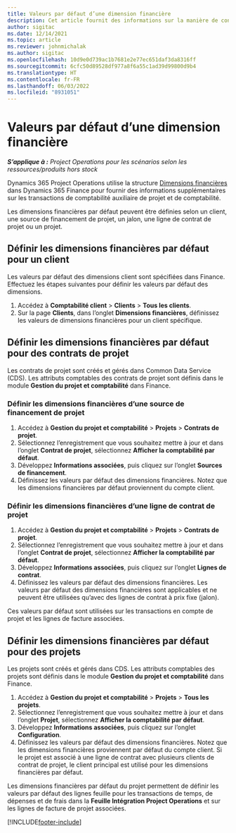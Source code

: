 ```yaml
---
title: Valeurs par défaut d’une dimension financière
description: Cet article fournit des informations sur la manière de configurer des valeurs par défaut de dimension financière.
author: sigitac
ms.date: 12/14/2021
ms.topic: article
ms.reviewer: johnmichalak
ms.author: sigitac
ms.openlocfilehash: 10d9e0d739ac1b7681e2e77ec651daf3da8316ff
ms.sourcegitcommit: 6cfc50d89528df977a8f6a55c1ad39d99800d9b4
ms.translationtype: HT
ms.contentlocale: fr-FR
ms.lasthandoff: 06/03/2022
ms.locfileid: "8931051"
---
```

# <a name="financial-dimension-defaults"></a>Valeurs par défaut d’une dimension financière

_**S’applique à :** Project Operations pour les scénarios selon les ressources/produits hors stock_



Dynamics 365 Project Operations utilise la structure [Dimensions financières](/dynamics365/finance/general-ledger/financial-dimensions) dans Dynamics 365 Finance pour fournir des informations supplémentaires sur les transactions de comptabilité auxiliaire de projet et de comptabilité.

Les dimensions financières par défaut peuvent être définies selon un client, une source de financement de projet, un jalon, une ligne de contrat de projet ou un projet.

## <a name="define-default-financial-dimensions-for-a-customer"></a>Définir les dimensions financières par défaut pour un client

Les valeurs par défaut des dimensions client sont spécifiées dans Finance. Effectuez les étapes suivantes pour définir les valeurs par défaut des dimensions.

1. Accédez à **Comptabilité client** > **Clients** > **Tous les clients**.
2. Sur la page **Clients**, dans l’onglet **Dimensions financières**, définissez les valeurs de dimensions financières pour un client spécifique.

## <a name="define-default-financial-dimensions-for-project-contracts"></a>Définir les dimensions financières par défaut pour des contrats de projet

Les contrats de projet sont créés et gérés dans Common Data Service (CDS). Les attributs comptables des contrats de projet sont définis dans le module **Gestion du projet et comptabilité** dans Finance.

### <a name="set-financial-dimensions-for-a-project-funding-source"></a>Définir les dimensions financières d’une source de financement de projet

1. Accédez à **Gestion du projet et comptabilité** > **Projets** > **Contrats de projet**.
2. Sélectionnez l’enregistrement que vous souhaitez mettre à jour et dans l’onglet **Contrat de projet**, sélectionnez **Afficher la comptabilité par défaut**.
3. Développez **Informations associées**, puis cliquez sur l’onglet **Sources de financement**.
4. Définissez les valeurs par défaut des dimensions financières. Notez que les dimensions financières par défaut proviennent du compte client.

### <a name="set-financial-dimensions-for-a-project-contract-line"></a>Définir les dimensions financières d’une ligne de contrat de projet

1. Accédez à **Gestion du projet et comptabilité** > **Projets** > **Contrats de projet**.
2. Sélectionnez l’enregistrement que vous souhaitez mettre à jour et dans l’onglet **Contrat de projet**, sélectionnez **Afficher la comptabilité par défaut**.
3. Développez **Informations associées**, puis cliquez sur l’onglet **Lignes de contrat**.
4. Définissez les valeurs par défaut des dimensions financières. Les valeurs par défaut des dimensions financières sont applicables et ne peuvent être utilisées qu’avec des lignes de contrat à prix fixe (jalon).

Ces valeurs par défaut sont utilisées sur les transactions en compte de projet et les lignes de facture associées.

## <a name="define-default-financial-dimensions-for-projects"></a>Définir les dimensions financières par défaut pour des projets

Les projets sont créés et gérés dans CDS. Les attributs comptables des projets sont définis dans le module **Gestion du projet et comptabilité** dans Finance.

1. Accédez à **Gestion du projet et comptabilité** > **Projets** > **Tous les projets**.
2. Sélectionnez l’enregistrement que vous souhaitez mettre à jour et dans l’onglet **Projet**, sélectionnez **Afficher la comptabilité par défaut**.
3. Développez **Informations associées**, puis cliquez sur l’onglet **Configuration**.
4. Définissez les valeurs par défaut des dimensions financières. Notez que les dimensions financières proviennent par défaut du compte client. Si le projet est associé à une ligne de contrat avec plusieurs clients de contrat de projet, le client principal est utilisé pour les dimensions financières par défaut.

Les dimensions financières par défaut du projet permettent de définir les valeurs par défaut des lignes feuille pour les transactions de temps, de dépenses et de frais dans la **Feuille Intégration Project Operations** et sur les lignes de facture de projet associées.

[!INCLUDE[footer-include](../includes/footer-banner.md)]
